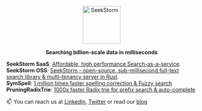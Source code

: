 <p align="center">
  <img height="100" src="https://avatars.githubusercontent.com/u/71185569?s=200" alt="SeekStorm" title="SeekStorm full-text search">
</p>

<p align="center">
    <b>Searching billion-scale data in milliseconds</b> <br>
</p>
<p align="center">
</p>
 
 **SeekStorm SaaS**: [Affordable, high performance Search-as-a-service](https:seekstorm.com).<br>
 **SeekStorm OSS**: [SeekStorm - open-source, sub-millisecond full-text search library & multi-tenancy server in Rust](https://github.com/SeekStorm/SeekStorm).<br>
 **SymSpell**: [1 million times faster spelling correction & Fuzzy search](https://github.com/wolfgarbe/SymSpell)<br>
 **PruningRadixTrie**: [1000x faster Radix trie for prefix search & auto-complete](https://github.com/wolfgarbe/PruningRadixTrie)<br>

📫 You can reach us at [LinkedIn](https://www.linkedin.com/in/wolfgarbe/), [Twitter](https://twitter.com/seekstorm) or read our [blog](https://seekstorm.com/blog/)


